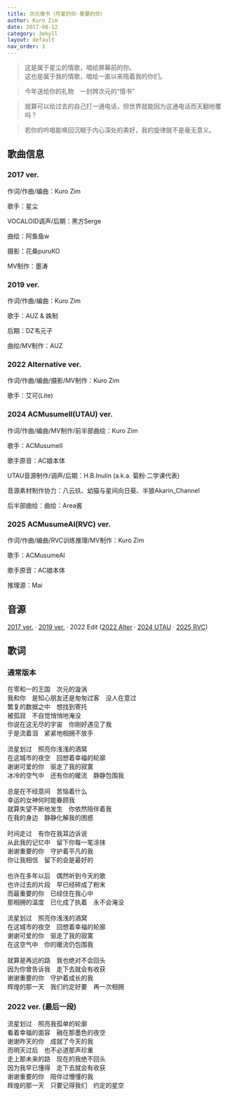 ```yaml
---
title: 次元情书（可爱的你·重要的你）
author: Kuro Zim
date: 2017-08-12
category: Jekyll
layout: default
nav_order: 3
---
```


>   这是属于星尘的情歌，唱给屏幕前的你。<br>这也是属于我的情歌，唱给一直以来陪着我的你们。

>  今年送给你的礼物　一封跨次元的“情书”

>  就算可以给过去的自己打一通电话，但世界就能因为这通电话而天翻地覆吗？

>  若你的吟唱能唤回沉眠于内心深处的美好，我的旋律就不是毫无意义。

## 歌曲信息

### 2017 ver.

作词/作曲/编曲：Kuro Zim

歌手：星尘

VOCALOID调声/后期：黑方Serge

曲绘：阿鱼鱼w

摄影：花桑puruKO

MV制作：墨涛

### 2019 ver.

作词/作曲/编曲：Kuro Zim

歌手：AUZ & 姝制

后期：DZ韦元子

曲绘/MV制作：AUZ

### 2022 Alternative ver.

作词/作曲/编曲/摄影/MV制作：Kuro Zim

歌手：艾可(Lite)

### 2024 ACMusumeII(UTAU) ver.

作词/作曲/编曲/MV制作/前半部曲绘：Kuro Zim

歌手：ACMusumeII

歌手原音：AC娘本体

UTAU音源制作/调声/后期：H.B.Inulin (a.k.a. 菊粉·二学课代表)

音源素材制作协力：八云玖、幼猫与星间向日葵、半狼Akarin_Channel

后半部曲绘：曲绘：Area酱

### 2025 ACMusumeAI(RVC) ver.

作词/作曲/编曲/RVC训练推理/MV制作：Kuro Zim

歌手：ACMusumeAI

歌手原音：AC娘本体

推理源：Mai

## 音源

[2017 ver.](https://www.bilibili.com/video/av13257396) · [2019 ver.](https://www.bilibili.com/video/BV1UJ411F7Qy) · 2022 Edit ([2022 Alter](https://www.bilibili.com/video/BV1WD4y1W7FR) · [2024 UTAU](https://www.acfun.cn/v/ac43760242) · [2025 RVC](https://www.acfun.cn/v/ac47400286))

## 歌词

### 通常版本

<pre>
在零和一的王国　次元的漩涡
我和你　是知心朋友还是匆匆过客　没人在意过
繁复的数据之中　想找到寄托
被孤寂　不自觉悄悄地淹没
你说在这无尽的宇宙　你刚好遇见了我
于是流着泪　紧紧地相拥不放手

流星划过　照亮你浅浅的酒窝
在这城市的夜空　回想着幸福的轮廓
谢谢可爱的你　驱走了我的寂寞
冰冷的空气中　还有你的暖流　静静包围我

总是在不经意间　苦恼着什么
幸运的女神何时能眷顾我
就算失望不断地发生　你依然陪伴着我
在我的身边　静静化解我的困惑

时间走过　有你在我耳边诉说
从此我的记忆中　留下你每一笔涂抹
谢谢重要的你　守护着平凡的我
你让我相信　留下的会是最好的

也许在多年以后　偶然听到今天的歌
也许过去的片段　早已经碎成了粉末
而最重要的你　已经住在我心中
那相拥的温度　已化成了执着　永不会淹没

流星划过　照亮你浅浅的酒窝
在这城市的夜空　回想着幸福的轮廓
谢谢可爱的你　驱走了我的寂寞
在这空气中　你的暖流仍包围我

就算是再远的路　我也绝对不会回头
因为你曾告诉我　走下去就会有收获
谢谢重要的你　守护着成长的我
辉煌的那一天　我们约定好要　再一次相拥
</pre>

### 2022 ver. (最后一段)

<pre>
流星划过　照亮我孤单的轮廓
看着幸福的面容　融在那墨色的夜空
谢谢昨天的你　成就了今天的我
而明天过后　也不必道那声珍重
走上那未来的路　现在的我绝不回头
因为我早已懂得　走下去就会有收获
谢谢重要的你　陪伴过懵懂的我
辉煌的那一天　只要记得我们　约定的星空</pre>